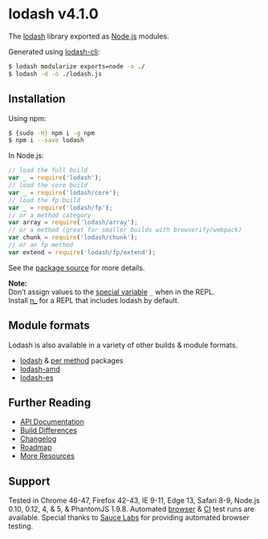 # lodash v4.1.0

The [lodash](https://lodash.com/) library exported as [Node.js](https://nodejs.org/) modules.

Generated using [lodash-cli](https://www.npmjs.com/package/lodash-cli):
```bash
$ lodash modularize exports=node -o ./
$ lodash -d -o ./lodash.js
```

## Installation

Using npm:
```bash
$ {sudo -H} npm i -g npm
$ npm i --save lodash
```

In Node.js:
```js
// load the full build
var _ = require('lodash');
// load the core build
var _ = require('lodash/core');
// load the fp build
var _ = require('lodash/fp');
// or a method category
var array = require('lodash/array');
// or a method (great for smaller builds with browserify/webpack)
var chunk = require('lodash/chunk');
// or an fp method
var extend = require('lodash/fp/extend');
```

See the [package source](https://github.com/lodash/lodash/tree/4.1.0-npm) for more details.

**Note:**<br>
Don’t assign values to the [special variable](http://nodejs.org/api/repl.html#repl_repl_features) `_` when in the REPL.<br>
Install [n_](https://www.npmjs.com/package/n_) for a REPL that includes lodash by default.

## Module formats

Lodash is also available in a variety of other builds & module formats.

 * [lodash](https://www.npmjs.com/package/lodash) & [per method](https://www.npmjs.com/browse/keyword/lodash-modularized) packages
 * [lodash-amd](https://www.npmjs.com/package/lodash-amd)
 * [lodash-es](https://www.npmjs.com/package/lodash-es)

## Further Reading

  * [API Documentation](https://lodash.com/docs)
  * [Build Differences](https://github.com/lodash/lodash/wiki/Build-Differences)
  * [Changelog](https://github.com/lodash/lodash/wiki/Changelog)
  * [Roadmap](https://github.com/lodash/lodash/wiki/Roadmap)
  * [More Resources](https://github.com/lodash/lodash/wiki/Resources)

## Support

Tested in Chrome 46-47, Firefox 42-43, IE 9-11, Edge 13, Safari 8-9, Node.js 0.10, 0.12, 4, & 5, & PhantomJS 1.9.8.
Automated [browser](https://saucelabs.com/u/lodash) & [CI](https://travis-ci.org/lodash/lodash/) test runs are available. Special thanks to [Sauce Labs](https://saucelabs.com/) for providing automated browser testing.
